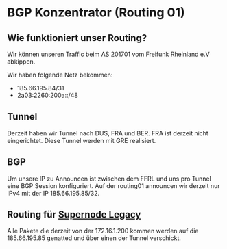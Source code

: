 # BGP Konzentrator (Routing 01)

## Wie funktioniert unser Routing?

Wir können unseren Traffic beim AS 201701 vom Freifunk Rheinland e.V abkippen.

Wir haben folgende Netz bekommen:
* 185.66.195.84/31
* 2a03:2260:200a::/48

## Tunnel

Derzeit haben wir Tunnel nach DUS, FRA und BER. FRA ist derzeit nicht eingerichtet. Diese Tunnel werden mit GRE realisiert.

## BGP
Um unsere IP zu Announcen ist zwischen dem FFRL und uns pro Tunnel eine BGP Session konfiguriert. Auf der routing01 announcen wir derzeit nur IPv4 mit der IP 185.66.195.85/32.

## Routing für [Supernode Legacy](../Supernode/legacy.md)
Alle Pakete die derzeit von der 172.16.1.200 kommen werden auf die 185.66.195.85 genatted und über einen der Tunnel verschickt.
